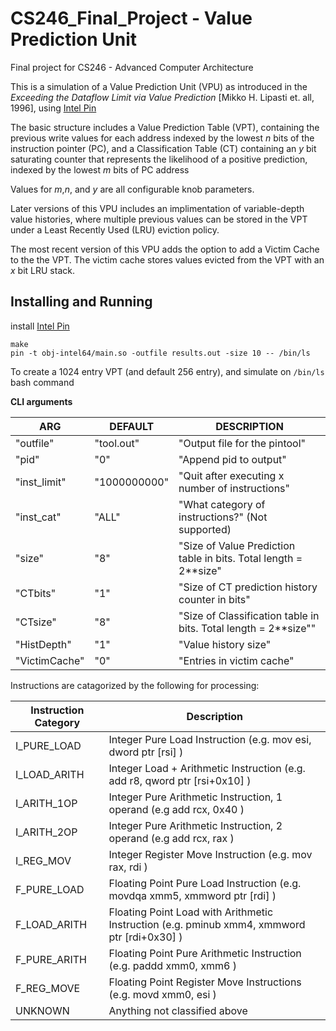# CS246_Final_Project - Value Prediction Unit
Final project for CS246 - Advanced Computer Architecture

This is a simulation of a Value Prediction Unit (VPU) as introduced in the *Exceeding the Dataflow Limit via Value
Prediction* [Mikko H. Lipasti et. all, 1996], using [Intel Pin](https://software.intel.com/en-us/articles/pin-a-dynamic-binary-instrumentation-tool)

The basic structure includes a Value Prediction Table (VPT), containing the previous write values for each address indexed by the lowest *n* bits of the instruction pointer (PC), and a Classification Table (CT) containing an *y* bit saturating counter that represents the likelihood of a positive prediction, indexed by the lowest *m* bits of PC address

Values for *m*,*n*, and *y* are all configurable knob parameters. 

Later versions of this VPU includes an implimentation of variable-depth value histories, where multiple previous values can be stored in the VPT under a Least Recently Used (LRU) eviction policy.

The most recent version of this VPU adds the option to add a Victim Cache to the the VPT. The victim cache stores values evicted from the VPT with an *x* bit LRU stack. 

## Installing and Running

install [Intel Pin](https://software.intel.com/en-us/articles/pin-a-dynamic-binary-instrumentation-tool)
```
make
pin -t obj-intel64/main.so -outfile results.out -size 10 -- /bin/ls
```
To create a 1024 entry VPT (and default 256 entry), and simulate on `/bin/ls` bash command

**CLI arguments**

ARG|DEFAULT|DESCRIPTION
---|-------|-----------
"outfile"  | "tool.out"| "Output file for the pintool" 
"pid"| "0" | "Append pid to output"
"inst_limit"| "1000000000"| "Quit after executing x number of instructions"
"inst_cat"| "ALL"| "What category of instructions?" (Not supported)
"size"| "8" | "Size of Value Prediction table in bits. Total length = 2**size"
"CTbits"| "1"| "Size of CT prediction history counter in bits"
"CTsize"| "8"| "Size of Classification table in bits. Total length = 2**size""
"HistDepth"| "1"| "Value history size"
"VictimCache"| "0"| "Entries in victim cache"

Instructions are catagorized by the following for processing:

Instruction Category|Description
---|---
I_PURE_LOAD| Integer Pure Load Instruction (e.g. mov esi, dword ptr [rsi] )
I_LOAD_ARITH| Integer Load + Arithmetic Instruction (e.g. add r8, qword ptr [rsi+0x10] )
I_ARITH_1OP| Integer Pure Arithmetic Instruction, 1 operand (e.g add rcx, 0x40 )
I_ARITH_2OP| Integer Pure Arithmetic Instruction, 2 operand (e.g add rcx, rax )
I_REG_MOV| Integer Register Move Instruction (e.g. mov rax, rdi )
F_PURE_LOAD| Floating Point Pure Load Instruction (e.g. movdqa xmm5, xmmword ptr [rdi] )
F_LOAD_ARITH| Floating Point Load with Arithmetic Instruction (e.g. pminub xmm4, xmmword ptr [rdi+0x30] )
F_PURE_ARITH| Floating Point Pure Arithmetic Instruction (e.g. paddd xmm0, xmm6 )
F_REG_MOVE| Floating Point Register Move Instructions (e.g. movd xmm0, esi )
UNKNOWN| Anything not classified above
